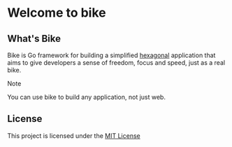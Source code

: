 # Welcome to bike

## What's Bike
Bike is Go framework for building a simplified [hexagonal](https://en.wikipedia.org/wiki/Hexagonal_architecture_(software)) application that aims to give developers a sense of freedom, focus and speed, just as a real bike.

> [!NOTE]  
> You can use bike to build any application, not just web.

## License
This project is licensed under the [MIT License](LICENSE)
